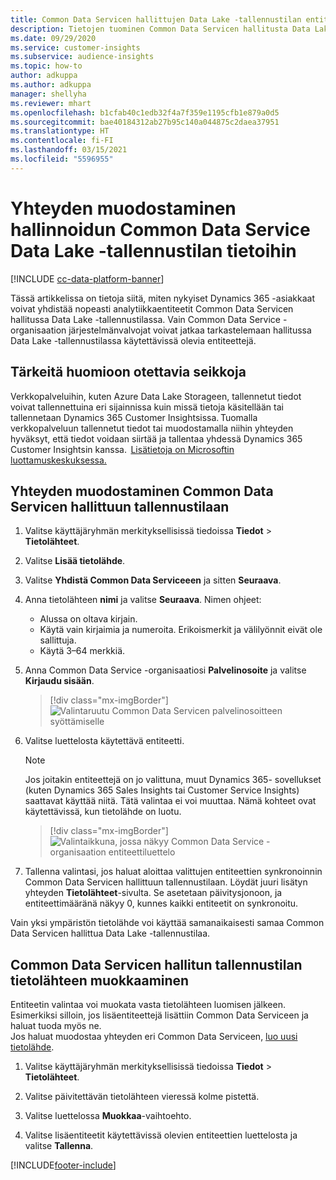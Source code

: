 ```yaml
---
title: Common Data Servicen hallittujen Data Lake -tallennustilan entiteetteihin yhdistäminen
description: Tietojen tuominen Common Data Servicen hallitusta Data Lake -tallennustilasta.
ms.date: 09/29/2020
ms.service: customer-insights
ms.subservice: audience-insights
ms.topic: how-to
author: adkuppa
ms.author: adkuppa
manager: shellyha
ms.reviewer: mhart
ms.openlocfilehash: b1cfab40c1edb32f4a7f359e1195cfb1e879a0d5
ms.sourcegitcommit: bae40184312ab27b95c140a044875c2daea37951
ms.translationtype: HT
ms.contentlocale: fi-FI
ms.lasthandoff: 03/15/2021
ms.locfileid: "5596955"
---
```

# <a name="connect-to-data-in-a-common-data-service-managed-data-lake"></a>Yhteyden muodostaminen hallinnoidun Common Data Service Data Lake -tallennustilan tietoihin

[!INCLUDE [cc-data-platform-banner](../includes/cc-data-platform-banner.md)]

Tässä artikkelissa on tietoja siitä, miten nykyiset Dynamics 365 -asiakkaat voivat yhdistää nopeasti analytiikkaentiteetit Common Data Servicen hallitussa Data Lake -tallennustilassa. Vain Common Data Service -organisaation järjestelmänvalvojat voivat jatkaa tarkastelemaan hallitussa Data Lake -tallennustilassa käytettävissä olevia entiteettejä.

## <a name="important-considerations"></a>Tärkeitä huomioon otettavia seikkoja

Verkkopalveluihin, kuten Azure Data Lake Storageen, tallennetut tiedot voivat tallennettuina eri sijainnissa kuin missä tietoja käsitellään tai tallennetaan Dynamics 365 Customer Insightsissa. Tuomalla verkkopalveluun tallennetut tiedot tai muodostamalla niihin yhteyden hyväksyt, että tiedot voidaan siirtää ja tallentaa yhdessä Dynamics 365 Customer Insightsin kanssa.  [Lisätietoja on Microsoftin luottamuskeskuksessa.](https://www.microsoft.com/trust-center)

## <a name="connect-to-a-common-data-service-managed-lake"></a>Yhteyden muodostaminen Common Data Servicen hallittuun tallennustilaan

1. Valitse käyttäjäryhmän merkityksellisissä tiedoissa **Tiedot** > **Tietolähteet**.

2. Valitse **Lisää tietolähde**.

3. Valitse **Yhdistä Common Data Serviceeen** ja sitten **Seuraava**.

4. Anna tietolähteen **nimi** ja valitse **Seuraava**. Nimen ohjeet: 
   - Alussa on oltava kirjain.
   - Käytä vain kirjaimia ja numeroita. Erikoismerkit ja välilyönnit eivät ole sallittuja.
   - Käytä 3–64 merkkiä.

5. Anna Common Data Service -organisaatiosi **Palvelinosoite** ja valitse **Kirjaudu sisään**.

   > [!div class="mx-imgBorder"]
   > ![Valintaruutu Common Data Servicen palvelinosoitteen syöttämiselle](media/enter-CDS-org-details.png)

6. Valitse luettelosta käytettävä entiteetti.    

   > [!NOTE]
   > Jos joitakin entiteettejä on jo valittuna, muut Dynamics 365- sovellukset (kuten Dynamics 365 Sales Insights tai Customer Service Insights) saattavat käyttää niitä. Tätä valintaa ei voi muuttaa. Nämä kohteet ovat käytettävissä, kun tietolähde on luotu.

   > [!div class="mx-imgBorder"]
   > ![Valintaikkuna, jossa näkyy Common Data Service -organisaation entiteettiluettelo](media/select-analytical-entities.png)

7. Tallenna valintasi, jos haluat aloittaa valittujen entiteettien synkronoinnin Common Data Servicen hallittuun tallennustilaan. Löydät juuri lisätyn yhteyden **Tietolähteet**-sivulta. Se asetetaan päivitysjonoon, ja entiteettimääränä näkyy 0, kunnes kaikki entiteetit on synkronoitu.

Vain yksi ympäristön tietolähde voi käyttää samanaikaisesti samaa Common Data Servicen hallittua Data Lake -tallennustilaa.

## <a name="edit-a-common-data-service-managed-lake-data-source"></a>Common Data Servicen hallitun tallennustilan tietolähteen muokkaaminen

Entiteetin valintaa voi muokata vasta tietolähteen luomisen jälkeen. Esimerkiksi silloin, jos lisäentiteettejä lisättiin Common Data Serviceen ja haluat tuoda myös ne.    
Jos haluat muodostaa yhteyden eri Common Data Serviceen, [luo uusi tietolähde](#connect-to-a-common-data-service-managed-lake).

1. Valitse käyttäjäryhmän merkityksellisissä tiedoissa **Tiedot** > **Tietolähteet**.

2. Valitse päivitettävän tietolähteen vieressä kolme pistettä.

3. Valitse luettelossa **Muokkaa**-vaihtoehto.

4. Valitse lisäentiteetit käytettävissä olevien entiteettien luettelosta ja valitse **Tallenna**.


[!INCLUDE[footer-include](../includes/footer-banner.md)]